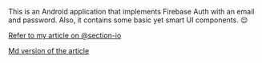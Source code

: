 This is an Android application that implements Firebase Auth with an email and password. Also, it contains some basic yet smart UI components. 😌

[Refer to my article on @section-io](https://www.section.io/engineering-education/firebase-email-and-password-authentication-in-android-using-kotlin/)

[Md version of the article]()
